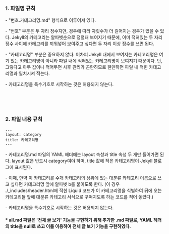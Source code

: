 <br><br><br>


### 1. 파일명 규칙

\- "번호.카테고리명.md" 형식으로 이루어져 있다.

\- "번호" 부분은 두 자리 정수지만, 경우에 따라 자릿수가 더 길어지는 경우가 있을 수 있다. Jekyll의 카테고리는 알파벳순으로 정렬돼 보여지기 때문에, 이미 적혀있는 두 자리 정수 사이에 카테고리를
끼워넣어 보여주고 싶다면 두 자리 이상 정수를 쓰면 된다.

\- "카테고리명" 부분은 중요하지 않다. 어차피 Jekyll 내에서 보여지는 카테고리명은 여기 있는 카테고리명이 아니라 파일 내에 적혀있는 카테고리명이 보여지기 때문이다. 단, 그렇다고 아무 값이나
적어두면 사후 관리가 곤란하므로 웬만하면 파일 내 적힌 카테고리명과 일치시켜 적는다.

\- 카테고리명을 특수기호로 시작하는 것은 허용되지 않는다.


<br><br><br>


### 2. 파일 내용 규칙

```
---
layout: category
title: 카테고리명
---
```

\- 카테고리명.md 파일의 YAML 헤더에는 layout 속성과 title 속성 두 개만 들어가면 된다. layout 값은 반드시 category여야 하며, title 값에 적은 카테고리명이 Jekyll 블로그에 표시된다.

\- 이때, 만약 이 카테고리를 수개 카테고리의 상위에 있는 대분류 카테고리 이름으로 쓰고 싶다면 카테고리명 앞에 알파벳 b를 붙이도록 한다. (이 경우 \.\/_includes\/header.html에 적힌 
Liquid 코드가 이 카테고리명을 식별하여 뒤에 오는 카테고리들 앞에 대분류 카테고리 서식으로 꾸며지도록 하는 코드를 적어 놓았다.)

\- 카테고리명을 특수기호로 시작하는 것은 허용되지 않는다.


#### * all.md 파일은 '전체 글 보기' 기능을 구현하기 위해 추가한 .md 파일로, YAML 헤더의 title을 null로 쓰고 이를 이용하여 전체 글 보기 기능을 구현하였다.